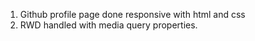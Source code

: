 1. Github profile page done responsive with html and css
2. RWD handled with media query properties.